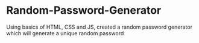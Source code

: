 # Random-Password-Generator
Using basics of HTML, CSS and JS, created a random password generator which will generate a unique random password
